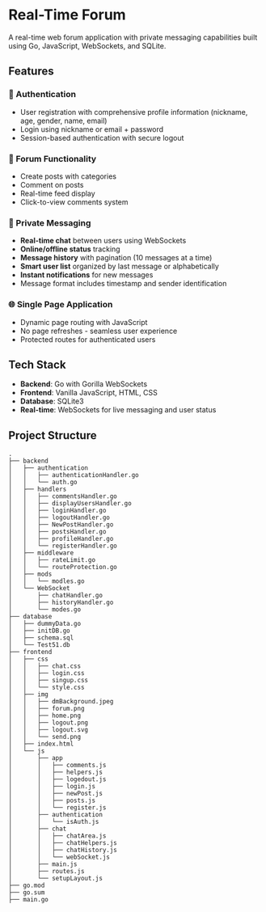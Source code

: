 # Real-Time Forum

A real-time web forum application with private messaging capabilities built using Go, JavaScript, WebSockets, and SQLite.

## Features

### 🔐 Authentication
- User registration with comprehensive profile information (nickname, age, gender, name, email)
- Login using nickname or email + password
- Session-based authentication with secure logout

### 📝 Forum Functionality
- Create posts with categories
- Comment on posts
- Real-time feed display
- Click-to-view comments system

### 💬 Private Messaging
- **Real-time chat** between users using WebSockets
- **Online/offline status** tracking
- **Message history** with pagination (10 messages at a time)
- **Smart user list** organized by last message or alphabetically
- **Instant notifications** for new messages
- Message format includes timestamp and sender identification

### 🌐 Single Page Application
- Dynamic page routing with JavaScript
- No page refreshes - seamless user experience
- Protected routes for authenticated users

## Tech Stack

- **Backend**: Go with Gorilla WebSockets
- **Frontend**: Vanilla JavaScript, HTML, CSS
- **Database**: SQLite3
- **Real-time**: WebSockets for live messaging and user status

## Project Structure

```
.
├── backend
│   ├── authentication
│   │   ├── authenticationHandler.go
│   │   └── auth.go
│   ├── handlers
│   │   ├── commentsHandler.go
│   │   ├── displayUsersHandler.go
│   │   ├── loginHandler.go
│   │   ├── logoutHandler.go
│   │   ├── NewPostHandler.go
│   │   ├── postsHandler.go
│   │   ├── profileHandler.go
│   │   └── registerHandler.go
│   ├── middleware
│   │   ├── rateLimit.go
│   │   └── routeProtection.go
│   ├── mods
│   │   └── modles.go
│   └── WebSocket
│       ├── chatHandler.go
│       ├── historyHandler.go
│       └── modes.go
├── database
│   ├── dummyData.go
│   ├── initDB.go
│   ├── schema.sql
│   └── Test51.db
├── frontend
│   ├── css
│   │   ├── chat.css
│   │   ├── login.css
│   │   ├── singup.css
│   │   └── style.css
│   ├── img
│   │   ├── dmBackground.jpeg
│   │   ├── forum.png
│   │   ├── home.png
│   │   ├── logout.png
│   │   ├── logout.svg
│   │   └── send.png
│   ├── index.html
│   └── js
│       ├── app
│       │   ├── comments.js
│       │   ├── helpers.js
│       │   ├── logedout.js
│       │   ├── login.js
│       │   ├── newPost.js
│       │   ├── posts.js
│       │   └── register.js
│       ├── authentication
│       │   └── isAuth.js
│       ├── chat
│       │   ├── chatArea.js
│       │   ├── chatHelpers.js
│       │   ├── chatHistory.js
│       │   └── webSocket.js
│       ├── main.js
│       ├── routes.js
│       └── setupLayout.js
├── go.mod
├── go.sum
├── main.go
```
